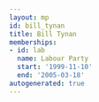 ```yaml
---
layout: mp
id: bill_tynan
title: Bill Tynan
memberships:
- id: lab
  name: Labour Party
  start: '1999-11-10'
  end: '2005-03-18'
autogenerated: true
---
```

